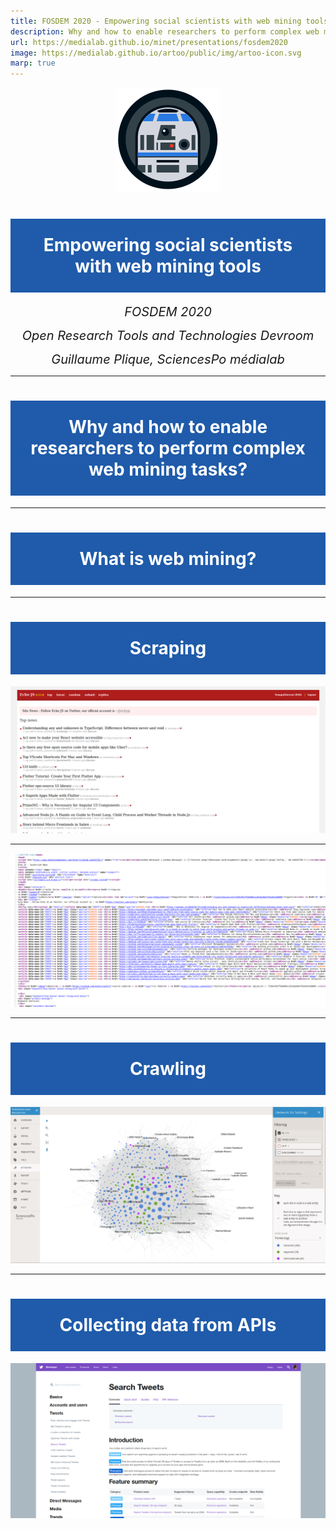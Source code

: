 ```yaml
---
title: FOSDEM 2020 - Empowering social scientists with web mining tools
description: Why and how to enable researchers to perform complex web mining tasks
url: https://medialab.github.io/minet/presentations/fosdem2020
image: https://medialab.github.io/artoo/public/img/artoo-icon.svg
marp: true
---
```


<style>
  h1 {
    background-color: #1f5baa;
    padding: 25px;
    color: white;
  }
</style>

<style scoped>
  h1 {
    text-align: center;
  }

  section > p:first-child {
    text-align: center;
  }

  p {
    text-align: center;
    margin-bottom: 0;
  }

  p > em {
    font-size: 20px;
  }
</style>

![width:250px](img/artoo-icon.svg)

# Empowering social scientists with web mining tools

*FOSDEM 2020*

*Open Research Tools and Technologies Devroom*

*Guillaume Plique, SciencesPo médialab*

---

<style scoped>
  h1 {
    text-align: center;
  }
</style>

# Why and how to enable researchers to perform complex web mining tasks?

---

# What is web mining?

---

# Scraping

![echojs](img/echojs.png)

---

![echojs-html](img/echojs-html.png)

---

# Crawling

![hyphe-network](img/hyphe-network.png)

---

# Collecting data from APIs

![twitter-api](img/twitter-api.png)

<!--

Plan:

* Why is that useful to social sciences? Labov's paradox etc. => other biases, such as Google Trends drifting
* But webmining is hard: you need to master at least subsets of web technologies
* How do we try, in the médialab, to empower researchers with a wide array of webmining tools: brief presentation of the lab, its triangle and why it enables us to take a step back and achieve some R&D.
* Chronological story?
* Scraping and API "abusing" against platforms' hegemony

Tools:

* artoo.js
* minet
* Hyphe
* Gazouilloire

ToDo:

* Bookmarklets => how to scale with minet
* anecdote: scraping the web using Selenium losing your time when you could retro-engineer the AJAX API. Sometimes modern web practices give more than they take
* Add DIME logo
* Trade-off between empowering & scalability => what about a GUI for minet? We also need to design user paths
* Mention real research questions => from small (bookmarklet) to wide (polarisation)
* Hardships: badly coded websites (browser are a pile of very complex heuristics: page encoding how?), multithreading, throttling, proxies (how we cut all our university access to Google), complex spidering, scalability, storage, indexing etc.
* Relocalizing data collection on the researcher's end (sometimes you don't need a server etc. => ties to bookmarklet and a minet GUI)
* minet gifs
* how to teach researchers about the web technologies: the same as anyone (sushi CSS): empowering them by letting them script (should go before our opinion that one may not have the required time. vs. the notebook philosophy => webmining is a hard problem, requiring engineering skills) not saying they should not: just that some don't want to invest this kind of resources & time and they have the right to do so.

-->
